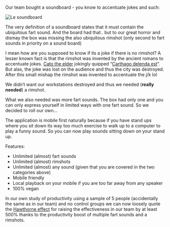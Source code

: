 Our team bought a soundboard - you know to accentuate jokes and such:

![Le soundboard](http://media.lagerhaus.se/Image/Generate.ashx?uri=~/Archive/Images/ProductImages/43084078.jpg&size=3&type=1&interpolationType=4&width=300&height=300 "Le soundboard")

The very definition of a soundboard states that it must contain the ubiquitous fart sound. And the board had that.. but to our great horror and dismay the box was missing the also ubiquitous rimshot (only second to fart sounds in priority on a sound board)

I mean how are you supposed to know if its a joke if there is no rimshot? A lesser known fact is that the rimshot was invented by the ancient romans to accentuate jokes. [Cato the elder](http://en.wikipedia.org/wiki/Cato_the_Elder) jokingly quipped “[Carthago delenda est](http://en.wikipedia.org/wiki/Carthago_delenda_est)”. But alas, the joke was lost on the audience and thus the city was destroyed. After this small mishap the rimshot was invented to accentuate the j/k lol

We didn’t want our workstations destroyed and thus we needed (**really needed**) a rimshot.

What we also needed was more fart sounds. The box had only one and you can only express yourself in limited ways with one fart sound. So we decided to roll our own...

The application is mobile first naturally because if you have stand ups where you sit down its way too much exercise to walk up to a computer to play a funny sound. So you can now play sounds sitting down on your stand up.

Features:
* Unlimited (almost) fart sounds
* Unlimited (almost) rimshots
* Unlimited (almost) any sound (given that you are covered in the two categories above)
* Mobile friendly
* Local playback on your mobile if you are too far away from any speaker
* 100% vegan

In our own study of productivity using a sample of 5 people (accidentally the same as in our team) and no control groups we can now loosely quote the [Hawthorne effect](http://en.wikipedia.org/wiki/Hawthorne_effect) for raising the effectiveness in our team by at least 500% thanks to the productivity boost of multiple fart sounds and a rimshots.
